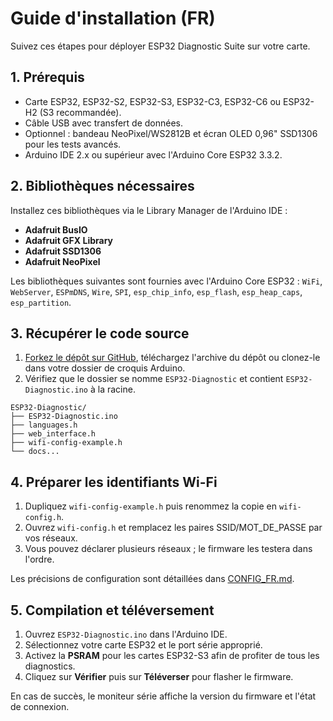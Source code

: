 # Guide d'installation (FR)

Suivez ces étapes pour déployer ESP32 Diagnostic Suite sur votre carte.

## 1. Prérequis
- Carte ESP32, ESP32-S2, ESP32-S3, ESP32-C3, ESP32-C6 ou ESP32-H2 (S3 recommandée).
- Câble USB avec transfert de données.
- Optionnel : bandeau NeoPixel/WS2812B et écran OLED 0,96" SSD1306 pour les tests avancés.
- Arduino IDE 2.x ou supérieur avec l'Arduino Core ESP32 3.3.2.

## 2. Bibliothèques nécessaires
Installez ces bibliothèques via le Library Manager de l'Arduino IDE :
- **Adafruit BusIO**
- **Adafruit GFX Library**
- **Adafruit SSD1306**
- **Adafruit NeoPixel**

Les bibliothèques suivantes sont fournies avec l'Arduino Core ESP32 : `WiFi`, `WebServer`, `ESPmDNS`, `Wire`, `SPI`, `esp_chip_info`, `esp_flash`, `esp_heap_caps`, `esp_partition`.

## 3. Récupérer le code source
1. [Forkez le dépôt sur GitHub](https://github.com/ESP32-Diagnostic/ESP32-Diagnostic/fork), téléchargez l'archive du dépôt ou clonez-le dans votre dossier de croquis Arduino.
2. Vérifiez que le dossier se nomme `ESP32-Diagnostic` et contient `ESP32-Diagnostic.ino` à la racine.

```
ESP32-Diagnostic/
├── ESP32-Diagnostic.ino
├── languages.h
├── web_interface.h
├── wifi-config-example.h
└── docs...
```

## 4. Préparer les identifiants Wi-Fi
1. Dupliquez `wifi-config-example.h` puis renommez la copie en `wifi-config.h`.
2. Ouvrez `wifi-config.h` et remplacez les paires SSID/MOT_DE_PASSE par vos réseaux.
3. Vous pouvez déclarer plusieurs réseaux ; le firmware les testera dans l'ordre.

Les précisions de configuration sont détaillées dans [CONFIG_FR.md](CONFIG_FR.md).

## 5. Compilation et téléversement
1. Ouvrez `ESP32-Diagnostic.ino` dans l'Arduino IDE.
2. Sélectionnez votre carte ESP32 et le port série approprié.
3. Activez la **PSRAM** pour les cartes ESP32-S3 afin de profiter de tous les diagnostics.
4. Cliquez sur **Vérifier** puis sur **Téléverser** pour flasher le firmware.

En cas de succès, le moniteur série affiche la version du firmware et l'état de connexion.
